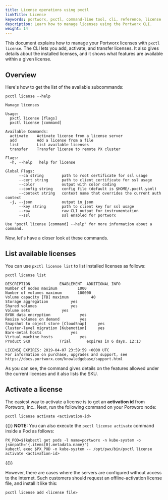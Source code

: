 ```yaml
---
title: License operations using pxctl
linkTitle: License
keywords: portworx, pxctl, command-line tool, cli, reference, license
description: Learn how to manage licenses using the Portworx CLI.
weight: 14
---
```


This document explains how to manage your Portworx licenses with
`pxctl license`. The CLI lets you add, activate, and transfer licenses. It also gives details about the installed licenses, and it shows what features are available within a given license.

## Overview

Here's how to get the list of the available subcommands:

```text
pxctl license --help
```

```output
Manage licenses

Usage:
  pxctl license [flags]
  pxctl license [command]

Available Commands:
  activate    Activate license from a license server
  add         Add a license from a file
  list        List available licenses
  transfer    Transfer license to remote PX cluster

Flags:
  -h, --help   help for license

Global Flags:
      --ca string        path to root certificate for ssl usage
      --cert string      path to client certificate for ssl usage
      --color            output with color coding
      --config string    config file (default is $HOME/.pxctl.yaml)
      --context string   context name that overrides the current auth context
  -j, --json             output in json
      --key string       path to client key for ssl usage
      --raw              raw CLI output for instrumentation
      --ssl              ssl enabled for portworx

Use "pxctl license [command] --help" for more information about a command.
```

Now, let's have a closer look at these commands.

## List available licenses

You can use `pxctl license list` to list installed licenses as follows:

```text
pxctl license list
```

```output
DESCRIPTION				ENABLEMENT	ADDITIONAL INFO
Number of nodes maximum			1000
Number of volumes maximum		100000
Volume capacity [TB] maximum		  40
Storage aggregation			 yes
Shared volumes				 yes
Volume sets				 yes
BYOK data encryption			 yes
Resize volumes on demand		 yes
Snapshot to object store [CloudSnap]	 yes
Cluster-level migration [Kubemotion]	 yes
Bare-metal hosts			 yes
Virtual machine hosts			 yes
Product SKU				Trial		expires in 6 days, 12:13

LICENSE EXPIRES: 2019-04-07 23:59:59 +0000 UTC
For information on purchase, upgrades and support, see
https://docs.portworx.com/knowledgebase/support.html
```

As you can see, the command gives details on the features allowed under the current licenses and it also lists the SKU.

## Activate a license

The easiest way to activate a license is to get an **activation id** from Portworx, Inc.. Next, run the following command on your Portworx node:

```text
pxctl license activate <activation-id>
```

{{<info>}}
**NOTE:** You can also execute the `pxctl license activate` command inside a Pod as follows:

```text
PX_POD=$(kubectl get pods -l name=portworx -n kube-system -o jsonpath='{.items[0].metadata.name}')
kubectl exec $PX_POD -n kube-system -- /opt/pwx/bin/pxctl license activate <activation-id>
```

{{</info>}}


However, there are cases where the servers are configured without access to the Internet. Such customers should request an offline-activation license file, and install it like this:

```text
pxctl license add <license file>
```
